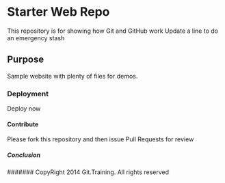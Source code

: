 # Starter Web Repo

This repository is for showing how Git and GitHub work
Update a line to do an emergency stash
## Purpose

Sample website with plenty of files for demos.

### Deployment
Deploy now

#### Contribute
Please fork this repository and then issue Pull Requests for review

##### Conclusion

####### CopyRight
2014 Git.Training. All rights reserved

